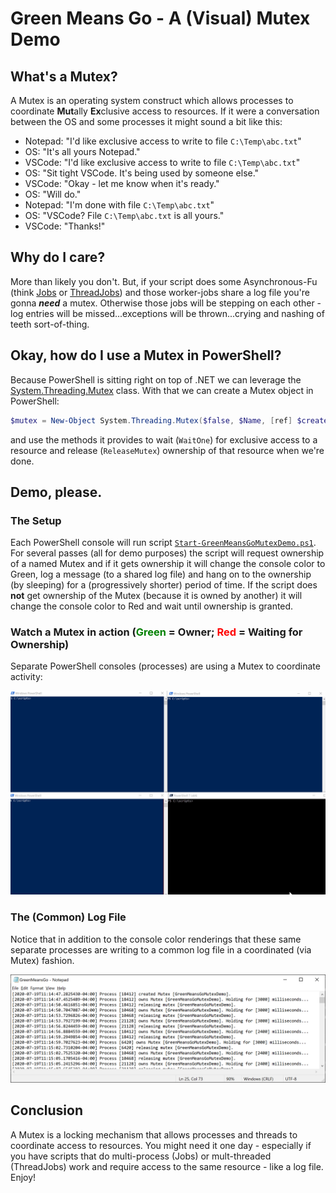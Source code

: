 # Green Means Go - A (Visual) Mutex Demo

## What's a Mutex?

A Mutex is an operating system construct which allows processes to coordinate **Mut**ally **Ex**clusive access
to resources.  If it were a conversation between the OS and some processes it might sound a bit like this:

- Notepad: "I'd like exclusive access to write to file `C:\Temp\abc.txt`"
- OS: "It's all yours Notepad."
- VSCode: "I'd like exclusive access to write to file `C:\Temp\abc.txt`"
- OS: "Sit tight VSCode.  It's being used by someone else."
- VSCode: "Okay - let me know when it's ready."
- OS: "Will do."
- Notepad: "I'm done with file `C:\Temp\abc.txt`"
- OS: "VSCode? File `C:\Temp\abc.txt` is all yours."
- VSCode: "Thanks!"

## Why do I care?

More than likely you don't. But, if your script does some Asynchronous-Fu (think [Jobs](https://docs.microsoft.com/en-us/powershell/module/microsoft.powershell.core/about/about_jobs?view=powershell-7) or [ThreadJobs](https://docs.microsoft.com/en-us/powershell/module/microsoft.powershell.core/about/about_thread_jobs?view=powershell-7)) and those
worker-jobs share a log file you're gonna ***need*** a mutex.  Otherwise those jobs will be stepping on each other - log entries will be missed...exceptions will be thrown...crying and nashing of teeth sort-of-thing.

## Okay, how do I use a Mutex in PowerShell?

Because PowerShell is sitting right on top of .NET we can leverage the [System.Threading.Mutex](https://docs.microsoft.com/en-us/dotnet/api/system.threading.mutex?view=netcore-3.1) class.  With that
we can create a Mutex object in PowerShell:

```powershell
$mutex = New-Object System.Threading.Mutex($false, $Name, [ref] $createdMutex)
```
and use the methods it provides to wait (`WaitOne`) for exclusive access to a resource and release (`ReleaseMutex`) ownership of that resource when we're done.

## Demo, please.

### The Setup

Each PowerShell console will run script [`Start-GreenMeansGoMutexDemo.ps1`](./Start-GreenMeansGoMutexDemo.ps1).  For several passes (all for demo purposes) the script will request ownership of a named Mutex and if it gets ownership it will change the console color to Green, log a message (to a shared log file) and hang on to the ownership (by sleeping) for a (progressively shorter) period of time.  If the script does **not** get ownership of the Mutex (because it is owned by another) it will change the console color to Red and wait until ownership is granted.

### Watch a Mutex in action (<span style="color:green">Green</span> = Owner; <span style="color:red">Red</span> = Waiting for Ownership)

Separate PowerShell consoles (processes) are using a Mutex to coordinate activity:

![Green Means Go Mutex Demo Consoles](./images/green_means_go_mutex_demo.gif)

### The (Common) Log File

Notice that in addition to the console color renderings that these same separate processes are writing to a common log file in a coordinated (via Mutex) fashion.

![Green Means Go Mutex Demo Log File](./images/green_means_go_log_file.png)

## Conclusion

A Mutex is a locking mechanism that allows processes and threads to coordinate access to resources.  You might need it one day - especially if you have scripts that do multi-process (Jobs) or mult-threaded (ThreadJobs) work and require access to the same resource - like a log file.  Enjoy!